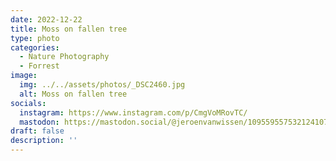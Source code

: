 ```yaml
---
date: 2022-12-22
title: Moss on fallen tree
type: photo
categories:
  - Nature Photography
  - Forrest
image:
  img: ../../assets/photos/_DSC2460.jpg
  alt: Moss on fallen tree
socials:
  instagram: https://www.instagram.com/p/CmgVoMRovTC/
  mastodon: https://mastodon.social/@jeroenvanwissen/109559557532124107
draft: false
description: ''
---
```


